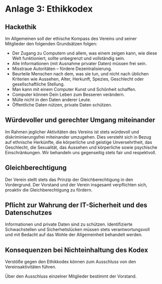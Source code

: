 # Anlage 3: Ethikkodex

## Hackethik

Im Allgemeinen soll der ethische Kompass des Vereins und seiner Mitglieder den folgenden Grundsätzen folgen:
- Der Zugang zu Computern und allem, was einem zeigen kann, wie diese Welt funktioniert, sollte unbegrenzt und vollständig sein.
- Alle Informationen (mit Ausnahme privater Daten) müssen frei sein.
- Misstraue Autoritäten – fördere Dezentralisierung.
- Beurteile Menschen nach dem, was sie tun, und nicht nach üblichen Kriterien wie Aussehen, Alter, Herkunft, Spezies, Geschlecht oder gesellschaftliche Stellung.
- Man kann mit einem Computer Kunst und Schönheit schaffen.
- Computer können Dein Leben zum Besseren verändern.
- Mülle nicht in den Daten anderer Leute.
- Öffentliche Daten nützen, private Daten schützen.


## Würdevoller und gerechter Umgang miteinander

Im Rahmen jeglicher Aktivitäten des Vereins ist stets würdevoll und diskriminierungsfrei miteinander umzugehen. Dies versteht sich in Bezug auf ethnische Herkünfte, die körperliche und geistige Unversehrtheit, das Geschlecht, die Sexualität, das Aussehen und körperliche sowie psychische Einschränkungen. Wir behandeln uns gegenseitig stets fair und respektvoll.

## Gleichberechtigung

Der Verein stellt stets das Prinzip der Gleichberechtigung in den Vordergrund. Der Vorstand und der Verein insgesamt verpflichten sich, proaktiv die Gleichberechtigung zu fördern.

## Pflicht zur Wahrung der IT-Sicherheit und des Datenschutzes

Informationen und private Daten sind zu schützen. Identifizierte Schwachstellen und Sicherheitslücken müssen stets verantwortungsvoll und mit Bedacht auf das Wohle der Allgemeinheit behandelt werden.

## Konsequenzen bei Nichteinhaltung des Kodex

Verstöße gegen den Ethikkodex können zum Ausschluss von den Vereinsaktivitäten führen.

Über den Ausschluss einzelner Mitglieder bestimmt der Vorstand.
